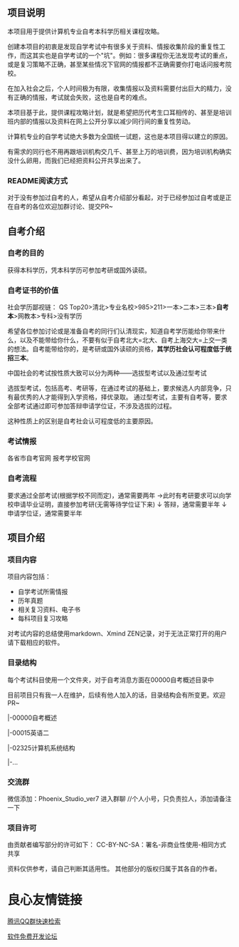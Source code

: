 ## 项目说明



本项目用于提供计算机专业自考本科学历相关课程攻略。



创建本项目的初衷是发现自学考试中有很多关于资料、情报收集阶段的重复性工作，而这其实也是自学考试的一个"坑"。例如：很多课程你无法发现考试的重点，或是复习策略不正确，甚至某些情况下官网的情报都不正确需要你打电话问报考院校。

在加入社会之后，个人时间极为有限，收集情报以及资料需要付出巨大的精力，没有正确的情报，考试就会失败，这也是自考的难点。

本项目基于此，提供课程攻略计划，就是希望把历代考生口耳相传的、甚至是培训班内部的情报以及资料在网上公开分享以减少同行间的重复性劳动。

计算机专业的自学考试绝大多数为全国统一试题，这也是本项目得以建立的原因。



有需求的同行也不用再跟培训机构交几千、甚至上万的培训费，因为培训机构确实没什么卵用，而我们已经把资料公开共享出来了。



### README阅读方式

对于没有参加过自考的人，希望从自考介绍部分看起，对于已经参加过自考或是正在自考的各位欢迎加群讨论、提交PR~





## 自考介绍



### 自考的目的

获得本科学历，凭本科学历可参加考研或国外读硕。



### 自考证书的价值

社会学历鄙视链：
QS Top20>清北>专业名校>985>211>一本>二本>三本>**自考本**>网教本>专科>没有学历

希望各位参加讨论或是准备自考的同行们认清现实，知道自考学历能给你带来什么，以及不能带给你什么，不要有似于自考北大=北大、自考上海交大=上交一类的想法。自考能带给你的，是考研或国外读硕的资格，**其学历社会认可程度低于统招三本**。

中国社会的考试按性质大致可以分为两种——选拔型考试以及通过型考试

选拔型考试，包括高考、考研等，在通过考试的基础上，要求候选人内部竞争，只有最优秀的人才能得到入学资格，择优录取。
通过型考试，主要有自考等，要求全部考试通过即可参加答辩申请学位证，不涉及选拔的过程。

这种性质上的区别是自考社会认可程度低的主要原因。



### 考试情报

各省市自考官网
报考学校官网



### 自考流程

要求通过全部考试(根据学校不同而定)，通常需要两年
→此时有考研要求可以向学校申请毕业证明，直接参加考研(无需等待学位证下来)
↓
答辩，通常需要半年
↓
申请学位证，通常需要半年



## 项目介绍



### 项目内容

项目内容包括：

- 自学考试所需情报
- 历年真题
- 相关复习资料、电子书
- 每科项目复习攻略



对考试内容的总结使用markdown、Xmind ZEN记录，对于无法正常打开的用户请下载相应的软件。



### 目录结构

每个考试科目使用一个文件夹，对于自考消息方面在00000自考概述目录中

目前项目只有我一人在维护，后续有他人加入的话，目录结构会有所变更。欢迎PR~



|-00000自考概述

|-00015英语二

|-02325计算机系统结构

|-...



### 交流群

微信添加：Phoenix_Studio_ver7 进入群聊
//个人小号，只负责拉人，添加请备注一下



### 项目许可

由贡献者编写部分的许可如下：
CC-BY-NC-SA：署名-非商业性使用-相同方式共享

资料仅供参考，请自己判断其适用性。
其他部分的版权归属于其各自的作者。

 # 良心友情链接

[腾讯QQ群快速检索](http://u.720life.cn/s/8cf73f7c)

[软件免费开发论坛](http://u.720life.cn/s/bbb01dc0)